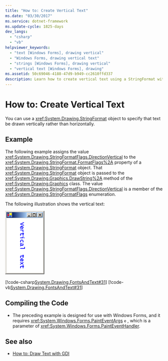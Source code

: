 ```yaml
---
title: "How to: Create Vertical Text"
ms.date: "03/30/2017"
ms.service: dotnet-framework
ms.update-cycle: 1825-days
dev_langs:
  - "csharp"
  - "vb"
helpviewer_keywords:
  - "text [Windows Forms], drawing vertical"
  - "Windows Forms, drawing vertical text"
  - "strings [Windows Forms], drawing vertical"
  - "vertical text [Windows Forms], drawing"
ms.assetid: 50c69046-4188-47d9-b949-cc2610ffd337
description: Learn how to create vertical text using a StringFormat with supporting illustrations, descriptions and links.
---
```

# How to: Create Vertical Text

You can use a <xref:System.Drawing.StringFormat> object to specify that text be drawn vertically rather than horizontally.

## Example

The following example assigns the value <xref:System.Drawing.StringFormatFlags.DirectionVertical> to the <xref:System.Drawing.StringFormat.FormatFlags%2A> property of a <xref:System.Drawing.StringFormat> object. That <xref:System.Drawing.StringFormat> object is passed to the <xref:System.Drawing.Graphics.DrawString%2A> method of the <xref:System.Drawing.Graphics> class. The value <xref:System.Drawing.StringFormatFlags.DirectionVertical> is a member of the <xref:System.Drawing.StringFormatFlags> enumeration.

The following illustration shows the vertical text:

![Graphic that shows vertical font text.](./media/how-to-create-vertical-text/vertical-font-text-graphic.png)

[!code-csharp[System.Drawing.FontsAndText#31](~/samples/snippets/csharp/VS_Snippets_Winforms/System.Drawing.FontsAndText/CS/Class1.cs#31)]
[!code-vb[System.Drawing.FontsAndText#31](~/samples/snippets/visualbasic/VS_Snippets_Winforms/System.Drawing.FontsAndText/VB/Class1.vb#31)]

## Compiling the Code

- The preceding example is designed for use with Windows Forms, and it requires <xref:System.Windows.Forms.PaintEventArgs> `e` , which is a parameter of <xref:System.Windows.Forms.PaintEventHandler>.

## See also

- [How to: Draw Text with GDI](how-to-draw-text-with-gdi.md)
